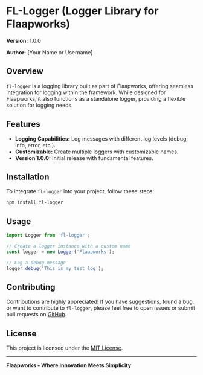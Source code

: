 # FL-Logger (Logger Library for Flaapworks)

**Version:** 1.0.0

**Author:** [Your Name or Username]

## Overview

`fl-logger` is a logging library built as part of Flaapworks, offering seamless integration for logging within the framework. While designed for Flaapworks, it also functions as a standalone logger, providing a flexible solution for logging needs.

## Features

- **Logging Capabilities:** Log messages with different log levels (debug, info, error, etc.).
- **Customizable:** Create multiple loggers with customizable names.
- **Version 1.0.0:** Initial release with fundamental features.

## Installation

To integrate `fl-logger` into your project, follow these steps:

```bash
npm install fl-logger
```

## Usage

```javascript
import Logger from 'fl-logger';

// Create a logger instance with a custom name
const logger = new Logger('Flaapworks');

// Log a debug message
logger.debug('This is my test log');
```

## Contributing

Contributions are highly appreciated! If you have suggestions, found a bug, or want to contribute to `fl-logger`, please feel free to open issues or submit pull requests on [GitHub](https://github.com/Poolchaos/fl-logger).

## License

This project is licensed under the [MIT License](LICENSE).

---

**Flaapworks - Where Innovation Meets Simplicity**
